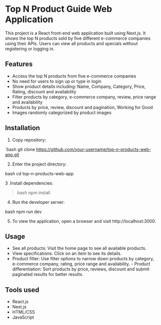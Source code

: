 # Top N Product Guide Web Application

This project is a React front-end web application built using Next.js. It shows the top N products sold by five different e-commerce companies using their APIs. Users can view all products and specials without registering or logging in.

## Features

- Access the top N products from five e-commerce companies
- No need for users to sign up or type in login
- Show product details including: Name, Company, Category, Price, Rating, discount and availability
- Filter products by category, e-commerce company, review, price range and availability
- Products by price, review, discount and pagination, Working for Good
- Images randomly categorized by product images

## Installation

1. Copy repository:

`bash
git clone https://github.com/your-username/top-n-products-web-app.git

2. Enter the project directory:

bash
cd top-n-products-web-app


3 .Install dependencies:
> bash
npm install


4. Run the developer server:

bash
npm run dev


5. To view the application, open a browser and visit http://localhost:3000.

## Usage

- See all products: Visit the home page to see all available products.
- View specifications: Click on an item to see its details.
- Product filter: Use filter options to narrow down products by category, e-commerce company, rating, price range and availability. - Product differentiation: Sort products by price, reviews, discount and submit paginated results for better results.

## Tools used

- React.js
- Next.js
- HTML/CSS
- JavaScript